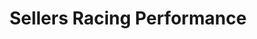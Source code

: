 ---
title: "Sellers Racing Performance"
url: /holly-hill/sellers-racing-performance/
shop: Autoteile
---
